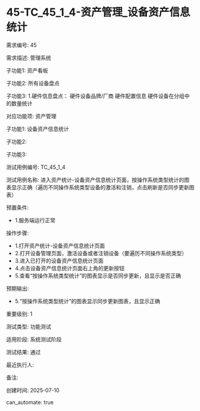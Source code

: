 # 45-TC_45_1_4-资产管理_设备资产信息统计

需求编号: 45

需求描述: 管理系统

子功能1: 资产看板

子功能2: 所有设备盘点

子功能3: 1.硬件信息盘点：
硬件设备品牌/厂商
硬件配置信息
硬件设备在分组中的数量统计


对应功能项: 资产管理

子功能1: 设备资产信息统计

子功能2: 

子功能3: 


测试用例编号: TC_45_1_4

测试用例名称: 进入资产统计-设备资产信息统计页面，按操作系统类型统计的图表显示正确（遍历不同操作系统类型设备的激活和注销，点击刷新是否同步更新图表）

预置条件:
- 1.服务端运行正常

操作步骤:
- 1.打开资产统计-设备资产信息统计页面
- 2.打开设备管理页面，激活设备或者注销设备（要遍历不同操作系统类型）
- 3.进入已打开的设备资产信息统计页面
- 4.点击设备资产信息统计页面右上角的更新按钮
- 5.查看“按操作系统类型统计”的图表显示是否同步更新，且显示是否正确

预期输出:
- 5.“按操作系统类型统计”的图表显示同步更新图表，且显示正确

重要级别: 1

测试类型: 功能测试

适用阶段: 系统测试阶段

测试结果: 通过

最近执行人: 

备注: 

创建时间: 2025-07-10

can_automate: true

